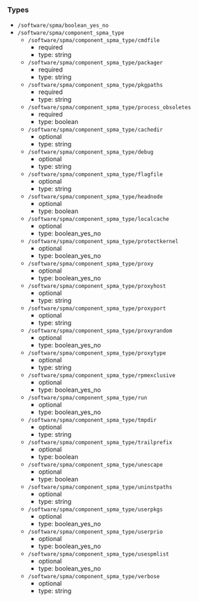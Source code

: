### Types

- `/software/spma/boolean_yes_no`
- `/software/spma/component_spma_type`
    - `/software/spma/component_spma_type/cmdfile`
        - required
        - type: string
    - `/software/spma/component_spma_type/packager`
        - required
        - type: string
    - `/software/spma/component_spma_type/pkgpaths`
        - required
        - type: string
    - `/software/spma/component_spma_type/process_obsoletes`
        - required
        - type: boolean
    - `/software/spma/component_spma_type/cachedir`
        - optional
        - type: string
    - `/software/spma/component_spma_type/debug`
        - optional
        - type: string
    - `/software/spma/component_spma_type/flagfile`
        - optional
        - type: string
    - `/software/spma/component_spma_type/headnode`
        - optional
        - type: boolean
    - `/software/spma/component_spma_type/localcache`
        - optional
        - type: boolean_yes_no
    - `/software/spma/component_spma_type/protectkernel`
        - optional
        - type: boolean_yes_no
    - `/software/spma/component_spma_type/proxy`
        - optional
        - type: boolean_yes_no
    - `/software/spma/component_spma_type/proxyhost`
        - optional
        - type: string
    - `/software/spma/component_spma_type/proxyport`
        - optional
        - type: string
    - `/software/spma/component_spma_type/proxyrandom`
        - optional
        - type: boolean_yes_no
    - `/software/spma/component_spma_type/proxytype`
        - optional
        - type: string
    - `/software/spma/component_spma_type/rpmexclusive`
        - optional
        - type: boolean_yes_no
    - `/software/spma/component_spma_type/run`
        - optional
        - type: boolean_yes_no
    - `/software/spma/component_spma_type/tmpdir`
        - optional
        - type: string
    - `/software/spma/component_spma_type/trailprefix`
        - optional
        - type: boolean
    - `/software/spma/component_spma_type/unescape`
        - optional
        - type: boolean
    - `/software/spma/component_spma_type/uninstpaths`
        - optional
        - type: string
    - `/software/spma/component_spma_type/userpkgs`
        - optional
        - type: boolean_yes_no
    - `/software/spma/component_spma_type/userprio`
        - optional
        - type: boolean_yes_no
    - `/software/spma/component_spma_type/usespmlist`
        - optional
        - type: boolean_yes_no
    - `/software/spma/component_spma_type/verbose`
        - optional
        - type: string
